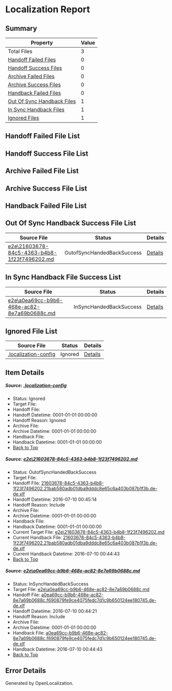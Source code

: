 # <a name='report-top'></a> Localization Report

## Summary
 Property | Value 
 -------- | ----- 
 Total Files | 3
[ Handoff Failed Files ](#handoff-failed-list)| 0
[ Handoff Success Files ](#handoff-success-list)| 0
[ Archive Failed Files ](#archive-failed-list)| 0
[ Archive Success Files ](#archive-success-list)| 0
[ Handback Failed Files ](#handback-failed-list)| 0
[ Out Of Sync Handback Files ](#outofsync-handback-success-list)| 1
[ In Sync Handback Files ](#insync-handback-success-list)| 1
[ Ignored Files ](#ignored-list)| 1

## <a name='handoff-failed-list'></a> Handoff Failed File List

## <a name='handoff-success-list'></a> Handoff Success File List

## <a name='archive-failed-list'></a> Archive Failed File List

## <a name='archive-success-list'></a> Archive Success File List

## <a name='handback-failed-list'></a> Handback Failed File List

## <a name='outofsync-handback-success-list'></a> Out Of Sync Handback Success File List
 Source File | Status | Details 
 ----------- | ------ | ------- 
 [e2e\21603678-84c5-4363-b4b8-1f23f7496202.md](https://github.com/OpenLocalizationTestOrg/oltest/blob/e424bfd8b22fddfc74ed5cda79d3530032c7eaa3/e2e/21603678-84c5-4363-b4b8-1f23f7496202.md) | OutofSyncHandedBackSuccess | [Details](#827c4b41d9d34f729e2861c16c9209bcbf42a2b61)

## <a name='insync-handback-success-list'></a> In Sync Handback File Success List
 Source File | Status | Details 
 ----------- | ------ | ------- 
 [e2e\a0ea69cc-b9b6-468e-ac82-8e7a69b0688c.md](https://github.com/OpenLocalizationTestOrg/oltest/blob/970bfab81f0af37dc6d77579771fe938ea7c5121/e2e/a0ea69cc-b9b6-468e-ac82-8e7a69b0688c.md) | InSyncHandedBackSuccess | [Details](#526f1a23a30c7ecf8694735753176024c2a6b6372)

## <a name='ignored-list'></a> Ignored File List
 Source File | Status | Details 
 ----------- | ------ | ------- 
 [.localization-config](https://github.com/OpenLocalizationTestOrg/oltest/blob/e424bfd8b22fddfc74ed5cda79d3530032c7eaa3/.localization-config) | Ignored | [Details](#3d4f252ac210baf56311d7e97dcc2db10974dbd20)

## Item Details
##### <a name='3d4f252ac210baf56311d7e97dcc2db10974dbd20'></a> Source: [.localization-config](https://github.com/OpenLocalizationTestOrg/oltest/blob/e424bfd8b22fddfc74ed5cda79d3530032c7eaa3/.localization-config)
* Status: Ignored
* Target File: 
* Handoff File: 
* Handoff Datetime: 0001-01-01 00:00:00
* Handoff Reason: Ignored
* Archive File: 
* Archive Datetime: 0001-01-01 00:00:00
* Handback File: 
* Handback Datetime: 0001-01-01 00:00:00
* [Back to Top](#report-top)

##### <a name='827c4b41d9d34f729e2861c16c9209bcbf42a2b61'></a> Source: [e2e\21603678-84c5-4363-b4b8-1f23f7496202.md](https://github.com/OpenLocalizationTestOrg/oltest/blob/e424bfd8b22fddfc74ed5cda79d3530032c7eaa3/e2e/21603678-84c5-4363-b4b8-1f23f7496202.md)
* Status: OutofSyncHandedBackSuccess
* Target File: 
* Handoff File: [21603678-84c5-4363-b4b8-1f23f7496202.21bab580adb01dba9dddc8e65c6a403b087b1f3b.de-de.xlf](https://github.com/OpenLocalizationTestOrg/olhandoff-e2e/blob/6229fa784bb19b6b0c26ed2d9e2685e986e5dc79/ol-handoff/OpenLocalizationTestOrg/oltest-dede-fly/ci/ht/21603678-84c5-4363-b4b8-1f23f7496202.21bab580adb01dba9dddc8e65c6a403b087b1f3b.de-de.xlf)
* Handoff Datetime: 2016-07-10 00:45:14
* Handoff Reason: Include
* Archive File: 
* Archive Datetime: 0001-01-01 00:00:00
* Handback File: 
* Handback Datetime: 0001-01-01 00:00:00
* Current Target File: [e2e\21603678-84c5-4363-b4b8-1f23f7496202.md](https://github.com/OpenLocalizationTestOrg/oltest-dede-fly/blob/80210ede739d2671b8e0f84eb797dc5643e6c229/e2e/21603678-84c5-4363-b4b8-1f23f7496202.md)
* Current Handback File: [21603678-84c5-4363-b4b8-1f23f7496202.21bab580adb01dba9dddc8e65c6a403b087b1f3b.de-de.xlf](https://github.com/OpenLocalizationTestOrg/olhandback-e2e/blob/af00006add0d7dc18eaec470d5050778dd5b36b3/ol-handback/OpenLocalizationTestOrg/oltest-dede-fly/ci/ht/21603678-84c5-4363-b4b8-1f23f7496202.21bab580adb01dba9dddc8e65c6a403b087b1f3b.de-de.xlf)
* Current Handback Datetime: 2016-07-10 00:44:43
* [Back to Top](#report-top)

##### <a name='526f1a23a30c7ecf8694735753176024c2a6b6372'></a> Source: [e2e\a0ea69cc-b9b6-468e-ac82-8e7a69b0688c.md](https://github.com/OpenLocalizationTestOrg/oltest/blob/970bfab81f0af37dc6d77579771fe938ea7c5121/e2e/a0ea69cc-b9b6-468e-ac82-8e7a69b0688c.md)
* Status: InSyncHandedBackSuccess
* Target File: [e2e\a0ea69cc-b9b6-468e-ac82-8e7a69b0688c.md](https://github.com/OpenLocalizationTestOrg/oltest-dede-fly/blob/80210ede739d2671b8e0f84eb797dc5643e6c229/e2e/a0ea69cc-b9b6-468e-ac82-8e7a69b0688c.md)
* Handoff File: [a0ea69cc-b9b6-468e-ac82-8e7a69b0688c.f690879fe9ce4075fedc7d1c9b650124ee180745.de-de.xlf](https://github.com/OpenLocalizationTestOrg/olhandoff-e2e/blob/57a6e6a3c3dabd8fbbdaeefdc36bd75ff8e1226f/ol-handoff/OpenLocalizationTestOrg/oltest-dede-fly/ci/ht/a0ea69cc-b9b6-468e-ac82-8e7a69b0688c.f690879fe9ce4075fedc7d1c9b650124ee180745.de-de.xlf)
* Handoff Datetime: 2016-07-10 00:44:21
* Handoff Reason: Include
* Archive File: 
* Archive Datetime: 0001-01-01 00:00:00
* Handback File: [a0ea69cc-b9b6-468e-ac82-8e7a69b0688c.f690879fe9ce4075fedc7d1c9b650124ee180745.de-de.xlf](https://github.com/OpenLocalizationTestOrg/olhandback-e2e/blob/af00006add0d7dc18eaec470d5050778dd5b36b3/ol-handback/OpenLocalizationTestOrg/oltest-dede-fly/ci/ht/a0ea69cc-b9b6-468e-ac82-8e7a69b0688c.f690879fe9ce4075fedc7d1c9b650124ee180745.de-de.xlf)
* Handback Datetime: 2016-07-10 00:44:43
* [Back to Top](#report-top)


## Error Details

Generated by OpenLocalization.
